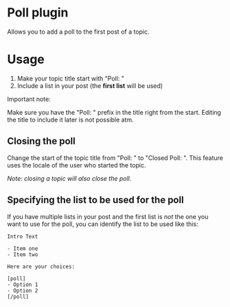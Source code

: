 # Poll plugin

Allows you to add a poll to the first post of a topic.

# Usage

1. Make your topic title start with "Poll: "
2. Include a list in your post (the **first list** will be used)

Important note:

Make sure you have the "Poll: " prefix in the title right from the start.
Editing the title to include it later is not possible atm.

## Closing the poll

Change the start of the topic title from "Poll: " to "Closed Poll: ". This feature uses the locale of the user who started the topic.

_Note: closing a topic will also close the poll._

## Specifying the list to be used for the poll

If you have multiple lists in your post and the first list is _not_
the one you want to use for the poll, you can identify the 
list to be used like this:

```
Intro Text

- Item one
- Item two

Here are your choices:

[poll]
- Option 1
- Option 2
[/poll]
```
